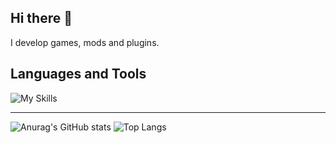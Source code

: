 ## Hi there 👋
I develop games, mods and plugins.
## Languages and Tools
![My Skills](https://skillicons.dev/icons?i=cs,dotnet,cpp,java,js,py,mysql,sublime,visualstudio,rider,idea,pycharm,unity,unreal,blender)
____
![Anurag's GitHub stats](https://github-readme-stats.vercel.app/api?username=Oleksichek&show_icons=true&theme=radical&rank_icon=github)
![Top Langs](https://github-readme-stats.vercel.app/api/top-langs/?username=Oleksichek&show_icons=true&theme=radical&rank_icon=github)
